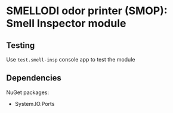 # SMELLODI odor printer (SMOP): Smell Inspector module

## Testing

Use `test.smell-insp` console app to test the module

## Dependencies

NuGet packages:
- System.IO.Ports
